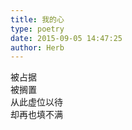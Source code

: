 ```yaml
---  
title: 我的心  
type: poetry  
date: 2015-09-05 14:47:25  
author: Herb    
---  
```

被占据    
被搁置    
从此虚位以待    
却再也填不满